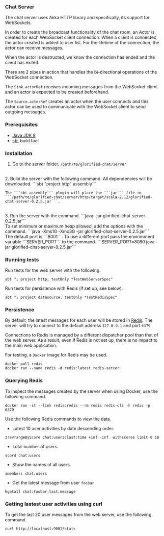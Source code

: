 ### Chat Server

The chat server uses Akka HTTP library and specifically, its support for WebSockets.

In order to create the broadcast functionality of the chat room, an Actor is created for each WebSocket client connection.
When a client is connected, the actor created is added to user list.  For the lifetime of the connection, the actor can receive messages.

When the actor is destructed, we know the connection has ended and the client has exited.

There are 2 pipes in action that handles the bi-directional operations of the WebSocket connection.

The ```Sink.actorRef``` receives incoming messages from the WebSocket client and an actor is expected to be created beforehand.  

The ```Source.actorRef``` creates an actor when the user connects and this actor can be used to communicate with the WebSocket client to send outgoing messages.

### Prerequisites

* [Java JDK 8](https://www.oracle.com/technetwork/java/javase/downloads/jdk8-downloads-2133151.html)
* [sbt](https://www.scala-sbt.org/download.html) build tool

### Installation

1.  Go to the server folder.
    ```/path/to/glorified-chat/server```
<br>
2.  Build the server with the following command.  All dependencies will be downloaded.
    ```sbt "project http" assembly```
    
    The ```sbt-assembly``` plugin will place the ```jar``` file in ```/path/to/glorified-chat/server/http/target/scala-2.12/glorified-chat-server-0.2.5.jar```.
<br>
3.  Run the server with the command.
    ```java -jar glorified-chat-server-0.2.5.jar```
<br>    
    To set minimum or maximum heap allowed, add the options with the command.
    ```java -Xms1G -Xmx3G -jar glorified-chat-server-0.2.5.jar```
<br>    
    The default port is ```9001```.  To use a different port pass the environment variable ```SERVER_PORT``` to the command.
    ```SERVER_PORT=8080 java -jar glorified-chat-server-0.2.5.jar``` 
    
### Running tests
Run tests for the web server with the following.
```
sbt "; project http; testOnly *TestWebServerSpec"
```

Run tests for persistence with Redis (if set up, see below).
```
sbt "; project datasource; testOnly *TestRedisSpec"
```

### Persistence

By default, the latest messages for each user will be stored in [Redis](https://redis.io/download).
The server will try to connect to the default address ```127.0.0.1``` and port ```6379```.

Connections to Redis is managed by a different dispatcher pool than that of the web server.
As a result, even if Redis is not set up, there is no impact to the main web application.

For testing, a ```Docker``` image for Redis may be used.
```
docker pull redis
docker run --name redis -d redis:latest redis-server
```

### Querying Redis

To inspect the messages created by the server when using Docker, use the following command.
```
docker run -it --link redis:redis --rm redis redis-cli -h redis -p 6379
```

Use the following Redis commands to view the data.

* Latest 10 user activities by date descending order.
```
zrevrangeByScore chat:users:last:time +inf -inf  withscores limit 0 10
```

* Total number of users.
```
scard chat:users
```

* Show the names of all users.
```
smembers chat:users
```

* Get the latest message from user ```foobar```
```
hgetall chat:foobar:last:message
```

### Getting lastest user activities using curl

To get the last 20 user messages from the web server, use the following command.
```
curl http://localhost:9001/stats
```
